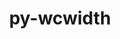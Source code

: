 ---
title: "py-wcwidth"
layout: cache
categories: [package, develop-2023-11-19]
meta: {"versions": ["0.2.7"], "compilers": ["gcc@=11.1.0", "gcc@=11.4.0", "gcc@=7.5.0", "gcc@=9.4.0", "oneapi@=2023.2.0"], "oss": ["ubuntu18.04", "ubuntu20.04"], "platforms": ["linux"], "targets": ["neoverse_v1", "ppc64le", "x86_64_v3"], "stacks": ["data-vis-sdk", "e4s", "e4s-neoverse_v1", "e4s-oneapi", "e4s-power", "radiuss", "root"], "num_specs": 13, "num_specs_by_stack": {"root": 13, "radiuss": 1, "e4s-neoverse_v1": 2, "e4s-power": 2, "data-vis-sdk": 2, "e4s": 3, "e4s-oneapi": 3}}
spec_details: [{"hash": "ycern3o3mmocafoswlvju7b3rsjr5gp5", "compiler": "gcc@=7.5.0", "versions": ["0.2.7"], "os": "ubuntu18.04", "platform": "linux", "target": "x86_64_v3", "variants": ["build_system=python_pip"], "stacks": ["root", "radiuss"], "size": "-", "tarball": "https://binaries.spack.io/releases/develop-2023-11-19/build_cache/linux-ubuntu18.04-x86_64_v3/gcc-7.5.0/py-wcwidth-0.2.7/linux-ubuntu18.04-x86_64_v3-gcc-7.5.0-py-wcwidth-0.2.7-ycern3o3mmocafoswlvju7b3rsjr5gp5.spack"}, {"hash": "wo5u7xdm4nt4ifa35ca6k3ddcrp36x3k", "compiler": "gcc@=11.4.0", "versions": ["0.2.7"], "os": "ubuntu20.04", "platform": "linux", "target": "neoverse_v1", "variants": ["build_system=python_pip"], "stacks": ["e4s-neoverse_v1", "root"], "size": "-", "tarball": "https://binaries.spack.io/releases/develop-2023-11-19/build_cache/linux-ubuntu20.04-neoverse_v1/gcc-11.4.0/py-wcwidth-0.2.7/linux-ubuntu20.04-neoverse_v1-gcc-11.4.0-py-wcwidth-0.2.7-wo5u7xdm4nt4ifa35ca6k3ddcrp36x3k.spack"}, {"hash": "kvscbcvhgqegwivfmyhqky2trt55c3a2", "compiler": "gcc@=11.4.0", "versions": ["0.2.7"], "os": "ubuntu20.04", "platform": "linux", "target": "neoverse_v1", "variants": ["build_system=python_pip"], "stacks": ["e4s-neoverse_v1", "root"], "size": "-", "tarball": "https://binaries.spack.io/releases/develop-2023-11-19/build_cache/linux-ubuntu20.04-neoverse_v1/gcc-11.4.0/py-wcwidth-0.2.7/linux-ubuntu20.04-neoverse_v1-gcc-11.4.0-py-wcwidth-0.2.7-kvscbcvhgqegwivfmyhqky2trt55c3a2.spack"}, {"hash": "ytebdraf4ourgizppgpemchmryd5mxoj", "compiler": "gcc@=9.4.0", "versions": ["0.2.7"], "os": "ubuntu20.04", "platform": "linux", "target": "ppc64le", "variants": ["build_system=python_pip"], "stacks": ["root", "e4s-power"], "size": "-", "tarball": "https://binaries.spack.io/releases/develop-2023-11-19/build_cache/linux-ubuntu20.04-ppc64le/gcc-9.4.0/py-wcwidth-0.2.7/linux-ubuntu20.04-ppc64le-gcc-9.4.0-py-wcwidth-0.2.7-ytebdraf4ourgizppgpemchmryd5mxoj.spack"}, {"hash": "kmd5weytsebj2nhnzm43lwukxoubf7hc", "compiler": "gcc@=9.4.0", "versions": ["0.2.7"], "os": "ubuntu20.04", "platform": "linux", "target": "ppc64le", "variants": ["build_system=python_pip"], "stacks": ["root", "e4s-power"], "size": "-", "tarball": "https://binaries.spack.io/releases/develop-2023-11-19/build_cache/linux-ubuntu20.04-ppc64le/gcc-9.4.0/py-wcwidth-0.2.7/linux-ubuntu20.04-ppc64le-gcc-9.4.0-py-wcwidth-0.2.7-kmd5weytsebj2nhnzm43lwukxoubf7hc.spack"}, {"hash": "ku2v6s2yzy4h6sinesdtlevld4w6odrx", "compiler": "gcc@=11.1.0", "versions": ["0.2.7"], "os": "ubuntu20.04", "platform": "linux", "target": "x86_64_v3", "variants": ["build_system=python_pip"], "stacks": ["root", "data-vis-sdk"], "size": "-", "tarball": "https://binaries.spack.io/releases/develop-2023-11-19/build_cache/linux-ubuntu20.04-x86_64_v3/gcc-11.1.0/py-wcwidth-0.2.7/linux-ubuntu20.04-x86_64_v3-gcc-11.1.0-py-wcwidth-0.2.7-ku2v6s2yzy4h6sinesdtlevld4w6odrx.spack"}, {"hash": "fjjx3cuysooc3d6qg7ejhvwdnzpleizl", "compiler": "gcc@=11.1.0", "versions": ["0.2.7"], "os": "ubuntu20.04", "platform": "linux", "target": "x86_64_v3", "variants": ["build_system=python_pip"], "stacks": ["root", "data-vis-sdk"], "size": "-", "tarball": "https://binaries.spack.io/releases/develop-2023-11-19/build_cache/linux-ubuntu20.04-x86_64_v3/gcc-11.1.0/py-wcwidth-0.2.7/linux-ubuntu20.04-x86_64_v3-gcc-11.1.0-py-wcwidth-0.2.7-fjjx3cuysooc3d6qg7ejhvwdnzpleizl.spack"}, {"hash": "qiebcimumssa5wrh32jv4jcm2clfu6ny", "compiler": "gcc@=11.4.0", "versions": ["0.2.7"], "os": "ubuntu20.04", "platform": "linux", "target": "x86_64_v3", "variants": ["build_system=python_pip"], "stacks": ["root", "e4s"], "size": "-", "tarball": "https://binaries.spack.io/releases/develop-2023-11-19/build_cache/linux-ubuntu20.04-x86_64_v3/gcc-11.4.0/py-wcwidth-0.2.7/linux-ubuntu20.04-x86_64_v3-gcc-11.4.0-py-wcwidth-0.2.7-qiebcimumssa5wrh32jv4jcm2clfu6ny.spack"}, {"hash": "fdjpqrnaealia6awdx2yqyo6xyrlmrxe", "compiler": "gcc@=11.4.0", "versions": ["0.2.7"], "os": "ubuntu20.04", "platform": "linux", "target": "x86_64_v3", "variants": ["build_system=python_pip"], "stacks": ["root", "e4s"], "size": "-", "tarball": "https://binaries.spack.io/releases/develop-2023-11-19/build_cache/linux-ubuntu20.04-x86_64_v3/gcc-11.4.0/py-wcwidth-0.2.7/linux-ubuntu20.04-x86_64_v3-gcc-11.4.0-py-wcwidth-0.2.7-fdjpqrnaealia6awdx2yqyo6xyrlmrxe.spack"}, {"hash": "dsmnafkwjtzemaoshtsqoeor3h45bm7f", "compiler": "gcc@=11.4.0", "versions": ["0.2.7"], "os": "ubuntu20.04", "platform": "linux", "target": "x86_64_v3", "variants": ["build_system=python_pip"], "stacks": ["root", "e4s"], "size": "-", "tarball": "https://binaries.spack.io/releases/develop-2023-11-19/build_cache/linux-ubuntu20.04-x86_64_v3/gcc-11.4.0/py-wcwidth-0.2.7/linux-ubuntu20.04-x86_64_v3-gcc-11.4.0-py-wcwidth-0.2.7-dsmnafkwjtzemaoshtsqoeor3h45bm7f.spack"}, {"hash": "bz2unambvarz24i2ff6nrxygyrn5ft3e", "compiler": "oneapi@=2023.2.0", "versions": ["0.2.7"], "os": "ubuntu20.04", "platform": "linux", "target": "x86_64_v3", "variants": ["build_system=python_pip"], "stacks": ["root", "e4s-oneapi"], "size": "-", "tarball": "https://binaries.spack.io/releases/develop-2023-11-19/build_cache/linux-ubuntu20.04-x86_64_v3/oneapi-2023.2.0/py-wcwidth-0.2.7/linux-ubuntu20.04-x86_64_v3-oneapi-2023.2.0-py-wcwidth-0.2.7-bz2unambvarz24i2ff6nrxygyrn5ft3e.spack"}, {"hash": "zazerk6g4du64hmm6xsdoqb4aixtcdb7", "compiler": "oneapi@=2023.2.0", "versions": ["0.2.7"], "os": "ubuntu20.04", "platform": "linux", "target": "x86_64_v3", "variants": ["build_system=python_pip"], "stacks": ["root", "e4s-oneapi"], "size": "-", "tarball": "https://binaries.spack.io/releases/develop-2023-11-19/build_cache/linux-ubuntu20.04-x86_64_v3/oneapi-2023.2.0/py-wcwidth-0.2.7/linux-ubuntu20.04-x86_64_v3-oneapi-2023.2.0-py-wcwidth-0.2.7-zazerk6g4du64hmm6xsdoqb4aixtcdb7.spack"}, {"hash": "4fnm7cd4677hq6emeduih7zndpft7obw", "compiler": "oneapi@=2023.2.0", "versions": ["0.2.7"], "os": "ubuntu20.04", "platform": "linux", "target": "x86_64_v3", "variants": ["build_system=python_pip"], "stacks": ["root", "e4s-oneapi"], "size": "-", "tarball": "https://binaries.spack.io/releases/develop-2023-11-19/build_cache/linux-ubuntu20.04-x86_64_v3/oneapi-2023.2.0/py-wcwidth-0.2.7/linux-ubuntu20.04-x86_64_v3-oneapi-2023.2.0-py-wcwidth-0.2.7-4fnm7cd4677hq6emeduih7zndpft7obw.spack"}]
---